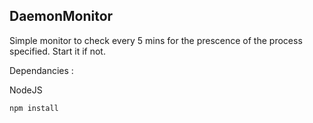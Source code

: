## DaemonMonitor

Simple monitor to check every 5 mins for the prescence of the process specified. Start it if not.

Dependancies : 

NodeJS

```
npm install
```